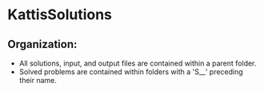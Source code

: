 # KattisSolutions
## Organization:
* All solutions, input, and output files are contained within a parent folder.
* Solved problems are contained within folders with a 'S__' preceding their name.
